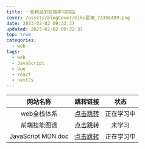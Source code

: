 ```yaml
---
title: 一些精品的前端学习网站
cover: /assets/blogCover/miku星裙_73356409.png
date: 2023-02-02 09:32:37
updated: 2023-02-02 09:32:37
top: true
categories:
  - web
tags:
  - web
  - JavaScript
  - Vue
  - react
  - nextJs
---
```


|  网站名称 | 跳转链接 |  状态 |
| :-----:  | :-----: | :-----: |
| web全栈体系 | [点击跳转](https://senior-frontend.pages.dev/) | 正在学习中 |
| 前端技能图谱 | [点击跳转](https://leohxj.gitbooks.io/front-end-database/content/interview/skill-path.html) | 未学习 |
| JavaScript MDN doc | [点击跳转](https://developer.mozilla.org/zh-CN/docs/Web/JavaScript) | 正在学习中 |